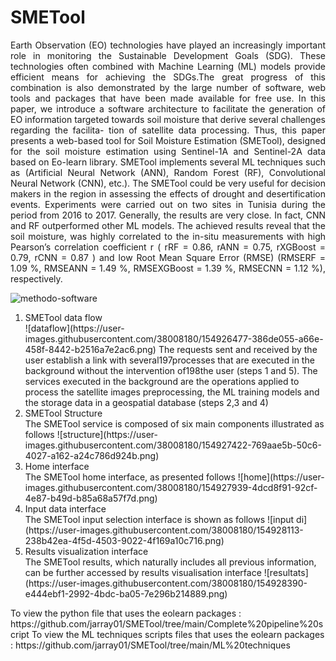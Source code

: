 # SMETool
 <p align="justify"> 
 Earth Observation (EO) technologies have played an increasingly important role in monitoring the Sustainable Development Goals (SDG). These technologies often combined with Machine Learning (ML) models provide efficient means for achieving the SDGs.The great progress of this combination is also demonstrated by the large number of software, web tools and packages that have been made available for free use. In this paper, we introduce a software architecture to facilitate the generation of EO information targeted towards soil moisture that derive several challenges regarding the facilita- tion of satellite data processing. Thus, this paper presents a web-based tool for Soil Moisture Estimation (SMETool), designed for the soil moisture estimation using Sentinel-1A and Sentinel-2A data based on Eo-learn library.
SMETool implements several ML techniques such as (Artificial Neural Network (ANN), Random Forest (RF), Convolutional Neural Network (CNN), etc.). The SMETool could be very useful for decision makers in the region in assessing the effects of drought and desertification events. Experiments were carried out on two sites in Tunisia during the period from 2016 to 2017. Generally, the results are very close. In fact, CNN and RF outperformed other ML models. The achieved results reveal that the soil moisture, was highly correlated to the in-situ measurements with high Pearson’s correlation coefficient r ( rRF = 0.86, rANN = 0.75, rXGBoost = 0.79, rCNN = 0.87 ) and
low Root Mean Square Error (RMSE) (RMSERF = 1.09 %, RMSEANN = 1.49 %, RMSEXGBoost = 1.39 %, RMSECNN = 1.12 %), respectively.
 
 </p>

![methodo-software](https://user-images.githubusercontent.com/38008180/154925003-34d99c26-e7f0-4ecb-bf41-aec55e938973.png)

<ol>
  <li value="1"> SMETool data flow</li>
  ![dataflow](https://user-images.githubusercontent.com/38008180/154926477-386de055-a66e-458f-8442-b2516a7e2ac6.png)
The requests sent and received by the user establish a link with several197processes that are executed in the background without the intervention of198the user (steps 1 and 5).  The services executed in the background are the operations applied to process the satellite images preprocessing, the ML training models and the storage data in a geospatial database (steps 2,3 and 4)
  <li value="2">SMETool Structure</li>
  The SMETool service is composed of six main components illustrated as follows
  ![structure](https://user-images.githubusercontent.com/38008180/154927422-769aae5b-50c6-4027-a162-a24c786d924b.png)

  <li value="3">Home interface</li>
  The SMETool home interface, as presented follows
  ![home](https://user-images.githubusercontent.com/38008180/154927939-4dcd8f91-92cf-4e87-b49d-b85a68a57f7d.png)

  <li value="4">Input data interface</li>
  The SMETool input selection interface is shown as follows
  ![input di](https://user-images.githubusercontent.com/38008180/154928113-238b42ea-4f5d-4503-9022-4f169a10c716.png)

  <li value="5">Results visualization interface</li>
  The SMETool results, which naturally includes all previous information, can be further accessed by results visualisation interface
  ![resultats](https://user-images.githubusercontent.com/38008180/154928390-e444ebf1-2992-4bdc-ba05-7e296b214889.png)

</ol>
To view the python file that uses the eolearn packages : https://github.com/jarray01/SMETool/tree/main/Complete%20pipeline%20script
To view the ML techniques scripts  files that uses the eolearn packages : https://github.com/jarray01/SMETool/tree/main/ML%20techniques
